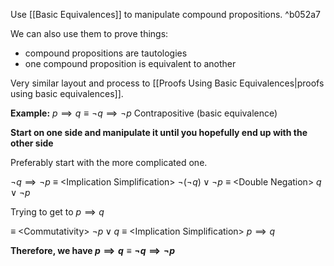 Use [[Basic Equivalences]] to manipulate compound propositions. ^b052a7

We can also use them to prove things:

- compound propositions are tautologies
- one compound proposition is equivalent to another

Very similar layout and process to [[Proofs Using Basic Equivalences|proofs using basic equivalences]].

**Example:**
$p\implies q \equiv \neg q\implies\neg p$
Contrapositive (basic equivalence)

**Start on one side and manipulate it until you hopefully end up with the other side**

Preferably start with the more complicated one.

$\neg q\implies\neg p$
$\equiv$ \<Implication Simplification>
$\neg(\neg q)\vee\neg p$
$\equiv$ \<Double Negation>
$q\vee\neg p$

Trying to get to $p\implies q$

$\equiv$ \<Commutativity>
$\neg p \vee q$
$\equiv$ \<Implication Simplification>
$p\implies q$

**Therefore, we have $p\implies q\equiv\neg q\implies\neg p$**
